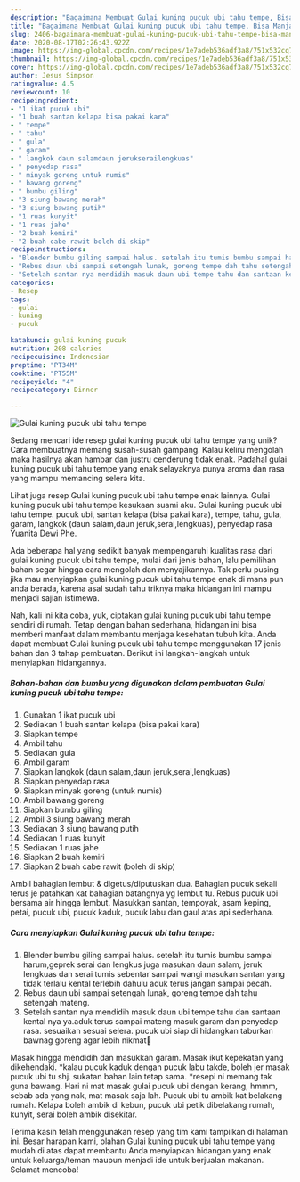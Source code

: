 ```yaml
---
description: "Bagaimana Membuat Gulai kuning pucuk ubi tahu tempe, Bisa Manjain Lidah"
title: "Bagaimana Membuat Gulai kuning pucuk ubi tahu tempe, Bisa Manjain Lidah"
slug: 2406-bagaimana-membuat-gulai-kuning-pucuk-ubi-tahu-tempe-bisa-manjain-lidah
date: 2020-08-17T02:26:43.922Z
image: https://img-global.cpcdn.com/recipes/1e7adeb536adf3a8/751x532cq70/gulai-kuning-pucuk-ubi-tahu-tempe-foto-resep-utama.jpg
thumbnail: https://img-global.cpcdn.com/recipes/1e7adeb536adf3a8/751x532cq70/gulai-kuning-pucuk-ubi-tahu-tempe-foto-resep-utama.jpg
cover: https://img-global.cpcdn.com/recipes/1e7adeb536adf3a8/751x532cq70/gulai-kuning-pucuk-ubi-tahu-tempe-foto-resep-utama.jpg
author: Jesus Simpson
ratingvalue: 4.5
reviewcount: 10
recipeingredient:
- "1 ikat pucuk ubi"
- "1 buah santan kelapa bisa pakai kara"
- " tempe"
- " tahu"
- " gula"
- " garam"
- " langkok daun salamdaun jerukserailengkuas"
- " penyedap rasa"
- " minyak goreng untuk numis"
- " bawang goreng"
- " bumbu giling"
- "3 siung bawang merah"
- "3 siung bawang putih"
- "1 ruas kunyit"
- "1 ruas jahe"
- "2 buah kemiri"
- "2 buah cabe rawit boleh di skip"
recipeinstructions:
- "Blender bumbu giling sampai halus. setelah itu tumis bumbu sampai harum,geprek serai dan lengkus juga masukan daun salam, jeruk lengkuas dan serai tumis sebentar sampai wangi masukan santan yang tidak terlalu kental terlebih dahulu aduk terus jangan sampai pecah."
- "Rebus daun ubi sampai setengah lunak, goreng tempe dah tahu setengah mateng."
- "Setelah santan nya mendidih masuk daun ubi tempe tahu dan santaan kental nya ya.aduk terus sampai mateng masuk garam dan penyedap rasa. sesuaikan sesuai selera. pucuk ubi siap di hidangkan taburkan bawnag goreng agar lebih nikmat🌹"
categories:
- Resep
tags:
- gulai
- kuning
- pucuk

katakunci: gulai kuning pucuk 
nutrition: 208 calories
recipecuisine: Indonesian
preptime: "PT34M"
cooktime: "PT55M"
recipeyield: "4"
recipecategory: Dinner

---
```



![Gulai kuning pucuk ubi tahu tempe](https://img-global.cpcdn.com/recipes/1e7adeb536adf3a8/751x532cq70/gulai-kuning-pucuk-ubi-tahu-tempe-foto-resep-utama.jpg)

Sedang mencari ide resep gulai kuning pucuk ubi tahu tempe yang unik? Cara membuatnya memang susah-susah gampang. Kalau keliru mengolah maka hasilnya akan hambar dan justru cenderung tidak enak. Padahal gulai kuning pucuk ubi tahu tempe yang enak selayaknya punya aroma dan rasa yang mampu memancing selera kita.

Lihat juga resep Gulai kuning pucuk ubi tahu tempe enak lainnya. Gulai kuning pucuk ubi tahu tempe kesukaan suami aku. Gulai kuning pucuk ubi tahu tempe. pucuk ubi, santan kelapa (bisa pakai kara), tempe, tahu, gula, garam, langkok (daun salam,daun jeruk,serai,lengkuas), penyedap rasa Yuanita Dewi Phe.

Ada beberapa hal yang sedikit banyak mempengaruhi kualitas rasa dari gulai kuning pucuk ubi tahu tempe, mulai dari jenis bahan, lalu pemilihan bahan segar hingga cara mengolah dan menyajikannya. Tak perlu pusing jika mau menyiapkan gulai kuning pucuk ubi tahu tempe enak di mana pun anda berada, karena asal sudah tahu triknya maka hidangan ini mampu menjadi sajian istimewa.


Nah, kali ini kita coba, yuk, ciptakan gulai kuning pucuk ubi tahu tempe sendiri di rumah. Tetap dengan bahan sederhana, hidangan ini bisa memberi manfaat dalam membantu menjaga kesehatan tubuh kita. Anda dapat membuat Gulai kuning pucuk ubi tahu tempe menggunakan 17 jenis bahan dan 3 tahap pembuatan. Berikut ini langkah-langkah untuk menyiapkan hidangannya.

<!--inarticleads1-->

##### Bahan-bahan dan bumbu yang digunakan dalam pembuatan Gulai kuning pucuk ubi tahu tempe:

1. Gunakan 1 ikat pucuk ubi
1. Sediakan 1 buah santan kelapa (bisa pakai kara)
1. Siapkan  tempe
1. Ambil  tahu
1. Sediakan  gula
1. Ambil  garam
1. Siapkan  langkok (daun salam,daun jeruk,serai,lengkuas)
1. Siapkan  penyedap rasa
1. Siapkan  minyak goreng (untuk numis)
1. Ambil  bawang goreng
1. Siapkan  bumbu giling
1. Ambil 3 siung bawang merah
1. Sediakan 3 siung bawang putih
1. Sediakan 1 ruas kunyit
1. Sediakan 1 ruas jahe
1. Siapkan 2 buah kemiri
1. Siapkan 2 buah cabe rawit (boleh di skip)


Ambil bahagian lembut &amp; digetus/diputuskan dua. Bahagian pucuk sekali terus je patahkan kat bahagian batangnya yg lembut tu. Rebus pucuk ubi bersama air hingga lembut. Masukkan santan, tempoyak, asam keping, petai, pucuk ubi, pucuk kaduk, pucuk labu dan gaul atas api sederhana. 

<!--inarticleads2-->

##### Cara menyiapkan Gulai kuning pucuk ubi tahu tempe:

1. Blender bumbu giling sampai halus. setelah itu tumis bumbu sampai harum,geprek serai dan lengkus juga masukan daun salam, jeruk lengkuas dan serai tumis sebentar sampai wangi masukan santan yang tidak terlalu kental terlebih dahulu aduk terus jangan sampai pecah.
1. Rebus daun ubi sampai setengah lunak, goreng tempe dah tahu setengah mateng.
1. Setelah santan nya mendidih masuk daun ubi tempe tahu dan santaan kental nya ya.aduk terus sampai mateng masuk garam dan penyedap rasa. sesuaikan sesuai selera. pucuk ubi siap di hidangkan taburkan bawnag goreng agar lebih nikmat🌹


Masak hingga mendidih dan masukkan garam. Masak ikut kepekatan yang dikehendaki. *kalau pucuk kaduk dengan pucuk labu takde, boleh jer masak pucuk ubi tu shj. sukatan bahan lain tetap sama. *resepi ni memang tak guna bawang. Hari ni mat masak gulai pucuk ubi dengan kerang, hmmm, sebab ada yang nak, mat masak saja lah. Pucuk ubi tu ambik kat belakang rumah. Kelapa boleh ambik di kebun, pucuk ubi petik dibelakang rumah, kunyit, serai boleh ambik disekitar. 

Terima kasih telah menggunakan resep yang tim kami tampilkan di halaman ini. Besar harapan kami, olahan Gulai kuning pucuk ubi tahu tempe yang mudah di atas dapat membantu Anda menyiapkan hidangan yang enak untuk keluarga/teman maupun menjadi ide untuk berjualan makanan. Selamat mencoba!
